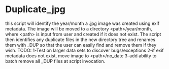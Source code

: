 # Duplicate_jpg
this script will identify the year/month a .jpg image was created using exif metadata.  The image will be moved to a directory \<path\>/year/month, where \<path\> is input from user and created if it does not exist.
The script then identifies any duplicate files in the new directory tree and renames them with _DUP so that the user can easily find and remove them if they wish.
TODO:
1-Test on larger data sets to discover bugs/exceptions
2-if exif metadata does not exist, move image to \<path\>/no_date
3-add ability to batch remove all _DUP files at script invocation.
